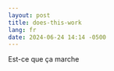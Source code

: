 ```yaml
---
layout: post
title: does-this-work
lang: fr
date: 2024-06-24 14:14 -0500
---
```

Est-ce que ça marche 



